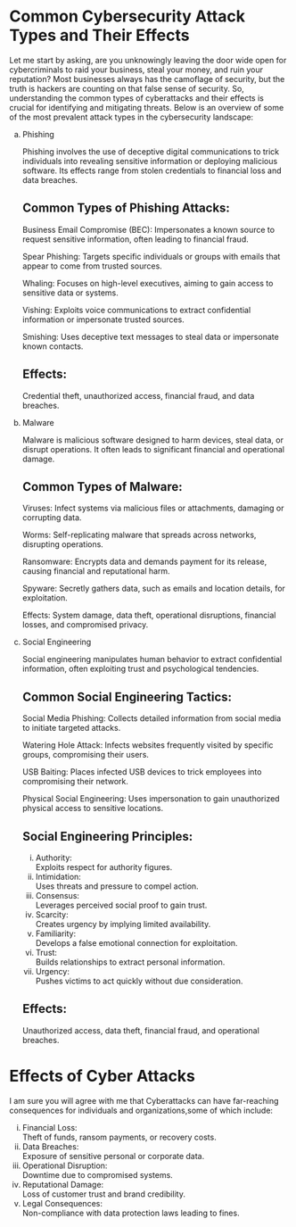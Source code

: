 <h1>
Common Cybersecurity Attack Types and Their Effects
</h1>
<p> 
Let me start by asking, are you unknowingly leaving the door wide open for cybercriminals to raid your business, steal your money, and ruin your reputation? Most businesses always has the camoflage of security, but the truth is hackers are counting on that false sense of security. So, understanding the common types of cyberattacks and their effects is crucial for identifying and mitigating threats. 
Below is an overview of some of the most prevalent attack types in the cybersecurity landscape:

<ol type="a"> 
<li>Phishing</li>
<p> Phishing involves the use of deceptive digital communications to trick individuals into revealing sensitive information or deploying malicious software. Its effects range from stolen credentials to financial loss and data breaches.

<h2> Common Types of Phishing Attacks: </h2>


Business Email Compromise (BEC): Impersonates a known source to request sensitive information, often leading to financial fraud.

Spear Phishing: Targets specific individuals or groups with emails that appear to come from trusted sources.

Whaling:  Focuses on high-level executives, aiming to gain access to sensitive data or systems.

Vishing:  Exploits voice communications to extract confidential information or impersonate trusted sources.

Smishing:  Uses deceptive text messages to steal data or impersonate known contacts.


<h2>Effects:</h2>
<p>Credential theft, unauthorized access, financial fraud, and data breaches.</p>

<li> Malware </li>
<p>Malware is malicious software designed to harm devices, steal data, or disrupt operations. It often leads to significant financial and operational damage.

<h2>Common Types of Malware:</h2>


Viruses: Infect systems via malicious files or attachments, damaging or corrupting data.

Worms: Self-replicating malware that spreads across networks, disrupting operations.

Ransomware: Encrypts data and demands payment for its release, causing financial and reputational harm.

Spyware: Secretly gathers data, such as emails and location details, for exploitation.


Effects: System damage, data theft, operational disruptions, financial losses, and compromised privacy. </p>

<li> Social Engineering </li>
<p> Social engineering manipulates human behavior to extract confidential information, often exploiting trust and psychological tendencies.

<h2>Common Social Engineering Tactics:</h2>



Social Media Phishing: Collects detailed information from social media to initiate targeted attacks.

Watering Hole Attack: Infects websites frequently visited by specific groups, compromising their users.

USB Baiting: Places infected USB devices to trick employees into compromising their network.

Physical Social Engineering: Uses impersonation to gain unauthorized physical access to sensitive locations.



<h2> Social Engineering Principles: </h2>
<ol type="i">

<li>Authority:</li> Exploits respect for authority figures.

<li>Intimidation:</li> Uses threats and pressure to compel action.

<li>Consensus:</li> Leverages perceived social proof to gain trust.

<li>Scarcity:</li> Creates urgency by implying limited availability.

<li>Familiarity:</li> Develops a false emotional connection for exploitation.

<li>Trust:</li> Builds relationships to extract personal information.

<li>Urgency:</li> Pushes victims to act quickly without due consideration.

</ol>

<h2>Effects:</h2> Unauthorized access, data theft, financial fraud, and operational breaches.</p>



</ol>
<h1>Effects of Cyber Attacks</h1>
<p> I am sure you will agree with me that Cyberattacks can have far-reaching consequences for individuals and organizations,some of which  include:

<ol type="i">

<li> Financial Loss:</li> Theft of funds, ransom payments, or recovery costs.

<li>Data Breaches: </li> Exposure of sensitive personal or corporate data.

<li>Operational Disruption: </li> Downtime due to compromised systems.

<li> Reputational Damage: </li> Loss of customer trust and brand credibility.

<li>Legal Consequences: </li> Non-compliance with data protection laws leading to fines. 
</ol>

</p>
</p>